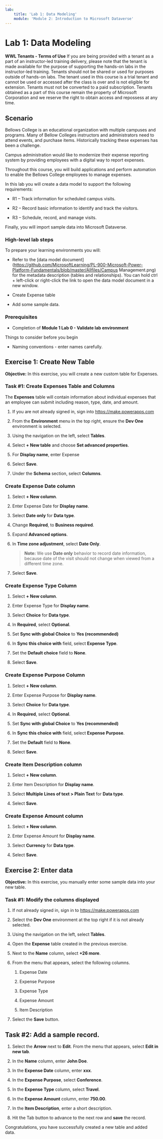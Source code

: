 ```yaml
---
lab:
    title: 'Lab 1: Data Modeling'
    module: 'Module 2: Introduction to Microsoft Dataverse'
---
```


# Lab 1: Data Modeling

**WWL Tenants - Terms of Use**
If you are being provided with a tenant as a part of an instructor-led training delivery, please note that the tenant is made available for the purpose of supporting the hands-on labs in the instructor-led training. 
Tenants should not be shared or used for purposes outside of hands-on labs. The tenant used in this course is a trial tenant and cannot be used or accessed after the class is over and is not eligible for extension. 
Tenants must not be converted to a paid subscription. Tenants obtained as a part of this course remain the property of Microsoft Corporation and we reserve the right to obtain access and repossess at any time. 

## Scenario

Bellows College is an educational organization with multiple campuses and programs. Many of Bellow Colleges instructors and administrators need to attend events, and purchase items. Historically tracking these expenses has been a challenge. 

Campus administration would like to modernize their expense reporting system by providing employees with a digital way to report expenses. 

Throughout this course, you will build applications and perform automation to enable the Bellows College employees to manage expenses.

In this lab you will create a data model to support the following requirements:

- R1 – Track information for scheduled campus visits.

- R2 – Record basic information to identify and track the visitors.

- R3 – Schedule, record, and manage visits.

Finally, you will import sample data into Microsoft Dataverse.

### High-level lab steps

To prepare your learning environments you will:

- Refer to the [data model document](https://github.com/MicrosoftLearning/PL-900-Microsoft-Power-Platform-Fundamentals/blob/master/Allfiles/Campus Management.png) for the metadata description (tables and relationships). You can hold ctrl + left-click or right-click the link to open the data model document in a new window.

- Create Expense table

- Add some sample data. 

### Prerequisites

- Completion of **Module 1 Lab 0 - Validate lab environment**

Things to consider before you begin

- Naming conventions - enter names carefully.

## Exercise 1: Create New Table

**Objective:** In this exercise, you will create a new custom table for Expenses.

### Task #1: Create Expenses Table and Columns

The **Expenses** table will contain information about individual expenses that an employee can submit including reason, type, date, and amount.

1. If you are not already signed in, sign into https://make.powerapps.com

1. From the **Environment** menu in the top right, ensure the **Dev One** environment is selected.

1. Using the navigation on the left, select **Tables**.

1. Select **+ New table** and choose **Set advanced properties**.

1. For **Display name**, enter Expense

1. Select **Save**.

1. Under the **Schema** section, select **Columns**.

### Create Expense Date column

1. Select **+ New column**.

1. Enter Expense Date for **Display name**.

1. Select **Date only** for **Data type**.

1. Change **Required**, to **Business required**.

1. Expand **Advanced options**.

1. In **Time zone adjustment**, select **Date Only**.

	>**Note:** We use **Date only** behavior to record date information, because date of the visit should not change when viewed from a different time zone.

1. Select **Save**.

### Create Expense Type Column

1. Select **+ New column**.

1. Enter Expense Type for **Display name**.

1. Select **Choice** for **Data type**.

1. In **Required**, select **Optional**.

1. Set **Sync with global Choice** to **Yes (recommended)**

1. In **Sync this choice with** field, select **Expense Type**.

1. Set the **Default choice** field to **None**.

1. Select **Save**.

### Create Expense Purpose Column

1. Select **+ New column**.

1. Enter Expense Purpose for **Display name**.

1. Select **Choice** for **Data type**.

1. In **Required**, select **Optional**.

1. Set **Sync with global Choice** to **Yes (recommended)**

1. In **Sync this choice with** field, select **Expense Purpose**.

1. Set the **Default** field to **None**.

1. Select **Save**.

### Create Item Description column

1. Select **+ New column**.

1. Enter Item Description for **Display name**.

1. Select **Multiple Lines of text &gt; Plain Text** for **Data type**.

1. Select **Save**.

### Create Expense Amount column

1. Select **+ New column**.

1. Enter Expense Amount for **Display name**.

1. Select **Currency** for **Data type**.

1. Select **Save**.

 
## Exercise 2: Enter data

**Objective:** In this exercise, you manually enter some sample data into your new table. 

### Task #1: Modify the columns displayed

1. If not already signed in, sign in to https://make.powerapps.com

1. Select the **Dev One** environment at the top right if it is not already selected.

1. Using the navigation on the left, select **Tables**.

1. Open the **Expense** table created in the previous exercise.

1. Next to the **Name** column, select **+26 more**.

1. From the menu that appears, select the following columns.

	1. Expense Date

	2. Expense Purpose 

	3. Expense Type

	4. Expense Amount

	5. Item Description

1. Select the **Save** button.

## Task #2: Add a sample record.

1. Select the **Arrow** next to **Edit**. From the menu that appears, select **Edit in new tab**.

1. In the **Name** column, enter **John Doe**.

1. In the **Expense Date** column, enter **xxx**.

1. In the **Expense Purpose**, select **Conference**.

1. In the **Expense Type** column, select **Travel**.

1. In the **Expense Amount** column, enter **750.00**.

1. In the **Item Description**, enter a short description.

1. Hit the Tab button to advance to the next row and **save** the record.

Congratulations, you have successfully created a new table and added data.


